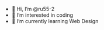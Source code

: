- 👋 Hi, I’m @ru55-2
- 👀 I’m interested in coding
- 🌱 I’m currently learning Web Design

<!---
ru55-2/ru55-2 is a ✨ special ✨ repository because its `README.md` (this file) appears on your GitHub profile.
You can click the Preview link to take a look at your changes.
--->
